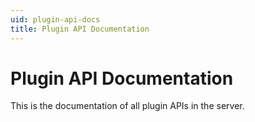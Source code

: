 ```yaml
---
uid: plugin-api-docs
title: Plugin API Documentation
---
```


# Plugin API Documentation

This is the documentation of all plugin APIs in the server.
